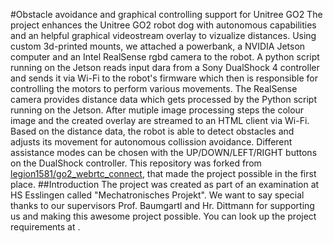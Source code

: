 #Obstacle avoidance and graphical controlling support for Unitree GO2
The project enhances the Unitree GO2 robot dog with autonomous capabilities and an helpful graphical videostream overlay to vizualize distances. Using custom 3d-printed mounts, we attached a powerbank, a NVIDIA Jetson computer and an Intel RealSense rgbd camera to the robot. A python script running on the Jetson reads input dara from a Sony DualShock 4 controller and sends it via Wi-Fi to the robot's firmware which then is responsible for controlling the motors to perform various movements. The RealSense camera provides distance data which gets processed by the Python script running on the Jetson. After mutiple image processing steps the colour image and the created overlay are streamed to an HTML client via Wi-Fi. Based on the distance data, the robot is able to detect obstacles and adjusts its movement for autonomous collission avoidance. Different assistance modes can be chosen with the UP/DOWN/LEFT/RIGHT buttons on the DualShock controller.
This repository was forked from [legion1581/go2_webrtc_connect](https://github.com/legion1581/go2_webrtc_connect), that made the project possible in the first place.
##Introduction
The project was created as part of an examination at HS Esslingen called "Mechatronisches Projekt". We want to say special thanks to our supervisors Prof. Baumgartl and Hr. Dittmann for supporting us and making this awesome project possible.
You can look up the project requirements at [](/Mechatronisches-Projekt.md).
